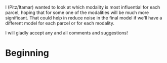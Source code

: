 I (Pitz/Itamar) wanted to look at which modality is most influential for each parcel, hoping that for some one of the modalities will be much more significant.
That could help in reduce noise in the final model if we'll have a different model for each parcel or for each modality.

I will gladly accept any and all comments and suggestions!

# Beginning

